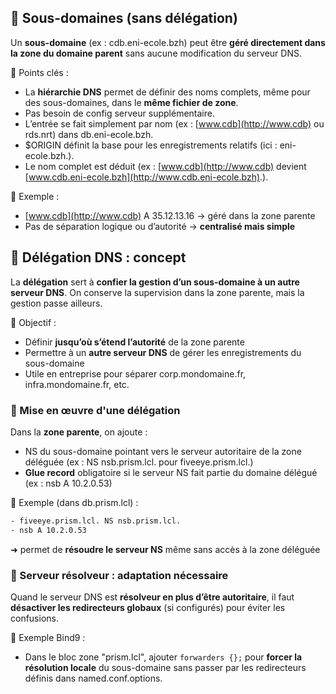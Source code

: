 ## **🌱 Sous-domaines (sans délégation)**

Un **sous-domaine** (ex : cdb.eni-ecole.bzh) peut être **géré directement dans la zone du domaine parent** sans aucune modification du serveur DNS.

👀 Points clés :

- La **hiérarchie DNS** permet de définir des noms complets, même pour des sous-domaines, dans le **même fichier de zone**.
- Pas besoin de config serveur supplémentaire.
- L’entrée se fait simplement par nom (ex : [www.cdb](http://www.cdb) ou rds.nrt) dans db.eni-ecole.bzh.
- $ORIGIN définit la base pour les enregistrements relatifs (ici : eni-ecole.bzh.).
- Le nom complet est déduit (ex : [www.cdb](http://www.cdb) devient [www.cdb.eni-ecole.bzh](http://www.cdb.eni-ecole.bzh).).

📌 Exemple :

- [www.cdb](http://www.cdb) A 35.12.13.16 → géré dans la zone parente
- Pas de séparation logique ou d’autorité → **centralisé mais simple**



## **🧭 Délégation DNS : concept**

La **délégation** sert à **confier la gestion d’un sous-domaine à un autre serveur DNS**. On conserve la supervision dans la zone parente, mais la gestion passe ailleurs.

🎯 Objectif :

- Définir **jusqu’où s’étend l’autorité** de la zone parente
- Permettre à un **autre serveur DNS** de gérer les enregistrements du sous-domaine
- Utile en entreprise pour séparer corp.mondomaine.fr, infra.mondomaine.fr, etc.



### **🧰 Mise en œuvre d'une délégation**

Dans la **zone parente**, on ajoute :

- NS du sous-domaine pointant vers le serveur autoritaire de la zone déléguée (ex : NS nsb.prism.lcl. pour fiveeye.prism.lcl.)
- **Glue record** obligatoire si le serveur NS fait partie du domaine délégué (ex : nsb A 10.2.0.53)

🧠 Exemple (dans db.prism.lcl) :
```bash
- fiveeye.prism.lcl. NS nsb.prism.lcl.
- nsb A 10.2.0.53
```
➜ permet de **résoudre le serveur NS** même sans accès à la zone déléguée



### **🔄 Serveur résolveur : adaptation nécessaire**

Quand le serveur DNS est **résolveur en plus d’être autoritaire**, il faut **désactiver les redirecteurs globaux** (si configurés) pour éviter les confusions.

📎 Exemple Bind9 :

- Dans le bloc zone "prism.lcl", ajouter `forwarders {};` pour **forcer la résolution locale** du sous-domaine sans passer par les redirecteurs définis dans named.conf.options.

